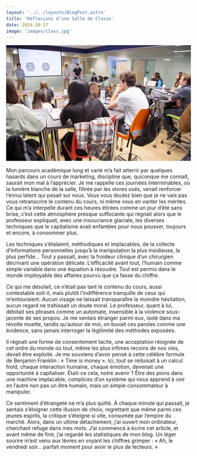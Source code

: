 ```yaml
---
layout: '../../layouts/BlogPost.astro'
title: 'Réflexions d’une Salle de Classe'
date: 2024-10-17
image: 'images/class.jpg'
---
```

![](images/class.jpg)

Mon parcours académique long et varié m’a fait atterrir par quelques  hasards dans un cours de marketing, discipline que, quiconque me  connaît, saurait mon mal à l’apprécier. Je me rappelle ces journées  interminables, où la lumière blanche de la salle, filtrée par les stores  usés, venait renforcer l’ennui latent qui pesait sur nous. Vous vous  doutez bien que je ne vais pas vous retranscrire le contenu du cours, ni  même vous en vanter les mérites. Ce qui m’a interpellé durant ces  heures étirées comme un jour d’été sans brise, c’est cette atmosphère  presque suffocante qui régnait alors que le professeur expliquait, avec  une insouciance glaciale, les diverses techniques que le capitalisme  avait enfantées pour nous pousser, toujours et encore, à consommer plus.

Les techniques s’étalaient, méthodiques et implacables, de la  collecte d’informations personnelles jusqu’à la manipulation la plus  insidieuse, la plus perfide… Tout y passait, avec la froideur clinique  d’un chirurgien décrivant une opération délicate. L’efficacité avant  tout, l’humain comme simple variable dans une équation à résoudre. Tout  est permis dans le monde impitoyable des affaires pourvu que ça fasse du  chiffre.

Ce qui me désolait, ce n’était pas tant le contenu du cours, aussi  contestable soit-il, mais plutôt l’indifférence tranquille de ceux qui  m’entouraient. Aucun visage ne laissait transparaître la moindre  hésitation, aucun regard ne trahissait un doute moral. Le professeur,  quant à lui, débitait ses phrases comme un automate, insensible à la  violence sous-jacente de ses propos. Je me sentais étranger parmi eux,  isolé dans ma révolte muette, tandis qu’autour de moi, on buvait ces  paroles comme une évidence, sans jamais interroger la légitimité des  méthodes exposées.

Il régnait une forme de consentement tacite, une acceptation résignée  de cet ordre du monde où tout, même les plus infimes recoins de nos  vies, devait être exploité. Je me souviens d’avoir pensé à cette célèbre  formule de Benjamin Franklin : « Time is money ». Ici, tout se  réduisait à un calcul froid, chaque interaction humaine, chaque émotion,  devenait une opportunité à capitaliser. Était-ce cela, notre avenir ?  Être des pions dans une machine implacable, complices d’un système qui  nous apprend à voir en l’autre non pas un être humain, mais un simple  consommateur à manipuler.

Ce sentiment d’étrangeté ne m’a plus quitté. À chaque minute qui  passait, je sentais s’éloigner cette illusion de choix, regrettant que  même parmi ces jeunes esprits, la critique s’éteigne si vite, consumée  par l’empire du marché. Alors, dans un ultime détachement, j’ai ouvert  mon ordinateur, cherchant refuge dans mes mots. J’ai commencé à écrire  cet article, et avant même de finir, j’ai regardé les statistiques de  mon blog. Un léger sourire m’est venu aux lèvres en voyant les chiffres  grimper : « Ah, le vendredi soir… parfait moment pour avoir le plus de  lecteurs. »
